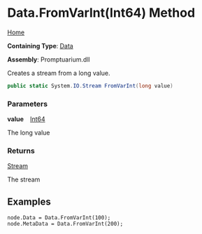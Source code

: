# Data\.FromVarInt\(Int64\) Method

[Home](../../../README.md)

**Containing Type**: [Data](../README.md)

**Assembly**: Promptuarium\.dll

  
Creates a stream from a long value\.

```csharp
public static System.IO.Stream FromVarInt(long value)
```

### Parameters

**value** &ensp; [Int64](https://docs.microsoft.com/en-us/dotnet/api/system.int64)

The long value

### Returns

[Stream](https://docs.microsoft.com/en-us/dotnet/api/system.io.stream)

The stream

## Examples

```
node.Data = Data.FromVarInt(100);
node.MetaData = Data.FromVarInt(200);
```

